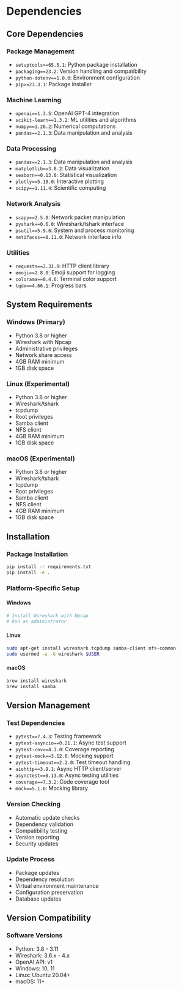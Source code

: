 # Dependencies

## Core Dependencies

### Package Management
- `setuptools>=65.5.1`: Python package installation
- `packaging==23.2`: Version handling and compatibility
- `python-dotenv==1.0.0`: Environment configuration
- `pip>=23.3.1`: Package installer

### Machine Learning
- `openai==1.3.5`: OpenAI GPT-4 integration
- `scikit-learn==1.3.2`: ML utilities and algorithms
- `numpy==1.26.2`: Numerical computations
- `pandas==2.1.3`: Data manipulation and analysis

### Data Processing
- `pandas==2.1.3`: Data manipulation and analysis
- `matplotlib==3.8.2`: Data visualization
- `seaborn==0.13.0`: Statistical visualization
- `plotly==5.18.0`: Interactive plotting
- `scipy==1.11.4`: Scientific computing

### Network Analysis
- `scapy==2.5.0`: Network packet manipulation
- `pyshark==0.6.0`: Wireshark/tshark interface
- `psutil==5.9.6`: System and process monitoring
- `netifaces==0.11.0`: Network interface info

### Utilities
- `requests==2.31.0`: HTTP client library
- `emoji==2.8.0`: Emoji support for logging
- `colorama==0.4.6`: Terminal color support
- `tqdm==4.66.1`: Progress bars

## System Requirements

### Windows (Primary)
- Python 3.8 or higher
- Wireshark with Npcap
- Administrative privileges
- Network share access
- 4GB RAM minimum
- 1GB disk space

### Linux (Experimental)
- Python 3.8 or higher
- Wireshark/tshark
- tcpdump
- Root privileges
- Samba client
- NFS client
- 4GB RAM minimum
- 1GB disk space

### macOS (Experimental)
- Python 3.8 or higher
- Wireshark/tshark
- tcpdump
- Root privileges
- Samba client
- NFS client
- 4GB RAM minimum
- 1GB disk space

## Installation

### Package Installation
```bash
pip install -r requirements.txt
pip install -e .
```

### Platform-Specific Setup

#### Windows
```bash
# Install Wireshark with Npcap
# Run as administrator
```

#### Linux
```bash
sudo apt-get install wireshark tcpdump samba-client nfs-common
sudo usermod -a -G wireshark $USER
```

#### macOS
```bash
brew install wireshark
brew install samba
```

## Version Management

### Test Dependencies
- `pytest==7.4.3`: Testing framework
- `pytest-asyncio==0.21.1`: Async test support
- `pytest-cov==4.1.0`: Coverage reporting
- `pytest-mock==3.12.0`: Mocking support
- `pytest-timeout==2.2.0`: Test timeout handling
- `aiohttp==3.9.1`: Async HTTP client/server
- `asynctest==0.13.0`: Async testing utilities
- `coverage==7.3.2`: Code coverage tool
- `mock==5.1.0`: Mocking library

### Version Checking
- Automatic update checks
- Dependency validation
- Compatibility testing
- Version reporting
- Security updates

### Update Process
- Package updates
- Dependency resolution
- Virtual environment maintenance
- Configuration preservation
- Database updates

## Version Compatibility

### Software Versions
- Python: 3.8 - 3.11
- Wireshark: 3.6.x - 4.x
- OpenAI API: v1
- Windows: 10, 11
- Linux: Ubuntu 20.04+
- macOS: 11+

